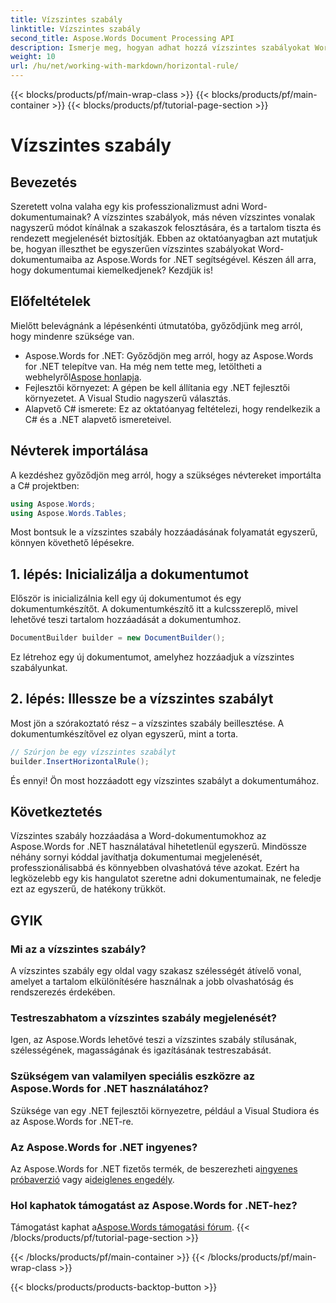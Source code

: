 ```yaml
---
title: Vízszintes szabály
linktitle: Vízszintes szabály
second_title: Aspose.Words Document Processing API
description: Ismerje meg, hogyan adhat hozzá vízszintes szabályokat Word-dokumentumokhoz az Aspose.Words for .NET használatával. Kövesse ezt a részletes, lépésenkénti útmutatót a dokumentum elrendezésének javításához.
weight: 10
url: /hu/net/working-with-markdown/horizontal-rule/
---
```


{{< blocks/products/pf/main-wrap-class >}}
{{< blocks/products/pf/main-container >}}
{{< blocks/products/pf/tutorial-page-section >}}

# Vízszintes szabály

## Bevezetés

Szeretett volna valaha egy kis professzionalizmust adni Word-dokumentumainak? A vízszintes szabályok, más néven vízszintes vonalak nagyszerű módot kínálnak a szakaszok felosztására, és a tartalom tiszta és rendezett megjelenését biztosítják. Ebben az oktatóanyagban azt mutatjuk be, hogyan illeszthet be egyszerűen vízszintes szabályokat Word-dokumentumaiba az Aspose.Words for .NET segítségével. Készen áll arra, hogy dokumentumai kiemelkedjenek? Kezdjük is!

## Előfeltételek

Mielőtt belevágnánk a lépésenkénti útmutatóba, győződjünk meg arról, hogy mindenre szüksége van.

-  Aspose.Words for .NET: Győződjön meg arról, hogy az Aspose.Words for .NET telepítve van. Ha még nem tette meg, letöltheti a webhelyről[Aspose honlapja](https://releases.aspose.com/words/net/).
- Fejlesztői környezet: A gépen be kell állítania egy .NET fejlesztői környezetet. A Visual Studio nagyszerű választás.
- Alapvető C# ismerete: Ez az oktatóanyag feltételezi, hogy rendelkezik a C# és a .NET alapvető ismereteivel.

## Névterek importálása

A kezdéshez győződjön meg arról, hogy a szükséges névtereket importálta a C# projektben:

```csharp
using Aspose.Words;
using Aspose.Words.Tables;
```

Most bontsuk le a vízszintes szabály hozzáadásának folyamatát egyszerű, könnyen követhető lépésekre.

## 1. lépés: Inicializálja a dokumentumot

Először is inicializálnia kell egy új dokumentumot és egy dokumentumkészítőt. A dokumentumkészítő itt a kulcsszereplő, mivel lehetővé teszi tartalom hozzáadását a dokumentumhoz.

```csharp
DocumentBuilder builder = new DocumentBuilder();
```

Ez létrehoz egy új dokumentumot, amelyhez hozzáadjuk a vízszintes szabályunkat.

## 2. lépés: Illessze be a vízszintes szabályt

Most jön a szórakoztató rész – a vízszintes szabály beillesztése. A dokumentumkészítővel ez olyan egyszerű, mint a torta.

```csharp
// Szúrjon be egy vízszintes szabályt
builder.InsertHorizontalRule();
```

És ennyi! Ön most hozzáadott egy vízszintes szabályt a dokumentumához.

## Következtetés

Vízszintes szabály hozzáadása a Word-dokumentumokhoz az Aspose.Words for .NET használatával hihetetlenül egyszerű. Mindössze néhány sornyi kóddal javíthatja dokumentumai megjelenését, professzionálisabbá és könnyebben olvashatóvá téve azokat. Ezért ha legközelebb egy kis hangulatot szeretne adni dokumentumainak, ne feledje ezt az egyszerű, de hatékony trükköt.

## GYIK

### Mi az a vízszintes szabály?
A vízszintes szabály egy oldal vagy szakasz szélességét átívelő vonal, amelyet a tartalom elkülönítésére használnak a jobb olvashatóság és rendszerezés érdekében.

### Testreszabhatom a vízszintes szabály megjelenését?
Igen, az Aspose.Words lehetővé teszi a vízszintes szabály stílusának, szélességének, magasságának és igazításának testreszabását.

### Szükségem van valamilyen speciális eszközre az Aspose.Words for .NET használatához?
Szüksége van egy .NET fejlesztői környezetre, például a Visual Studiora és az Aspose.Words for .NET-re.

### Az Aspose.Words for .NET ingyenes?
 Az Aspose.Words for .NET fizetős termék, de beszerezheti a[ingyenes próbaverzió](https://releases.aspose.com/) vagy a[ideiglenes engedély](https://purchase.aspose.com/temporary-license/).

### Hol kaphatok támogatást az Aspose.Words for .NET-hez?
 Támogatást kaphat a[Aspose.Words támogatási fórum](https://forum.aspose.com/c/words/8).
{{< /blocks/products/pf/tutorial-page-section >}}

{{< /blocks/products/pf/main-container >}}
{{< /blocks/products/pf/main-wrap-class >}}

{{< blocks/products/products-backtop-button >}}
